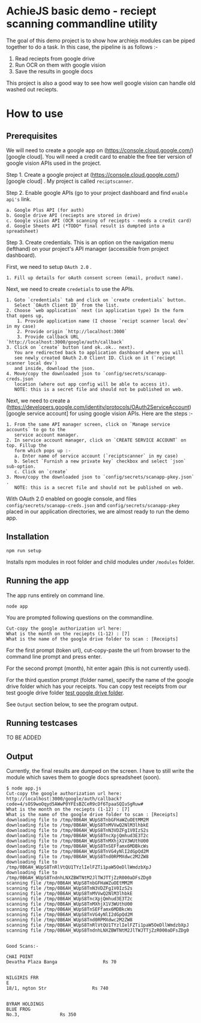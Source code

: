 # AchieJS basic demo - reciept scanning commandline utility

The goal of this demo project is to show how archiejs modules can be piped together
to do a task. In this case, the pipeline is as follows :-

1. Read reciepts from google drive
2. Run OCR on them with google vision
3. Save the results in google docs

This project is also a good way to see how well google vision can handle old washed out
reciepts.


# How to use

## Prerequisites

We will need to create a google app on (https://console.cloud.google.com/)[google cloud]. You will need a credit card to enable the free tier version of google vision APIs used in the project. 

Step 1. Create a google project at (https://console.cloud.google.com/)[google cloud] . My project is called `reciptscanner`.

Step 2. Enable google APIs (go to your project dashboard and find `enable api's` link.

```
a. Google Plus API (for auth)
b. Google drive API (reciepts are stored in drive)
c. Google vision API (OCR scanning of reciepts - needs a credit card)
d. Google Sheets API (*TODO* final result is dumpted into a spreadsheet)
```

Step 3. Create credentials. This is an option on the navigation menu (lefthand) on your project's API manager (accessible from project dashboard).

First, we need to setup `OAuth 2.0` .

```
1. Fill up details for oAuth consent screen (email, product name).
```

Next, we need to create `credetials` to use the APIs.

```
1. Goto `credentials` tab and click on `create credentials` button. 
   Select `OAuth Client ID` from the list.
2. Choose `web application` next (in application type) In the form that opens up,
    1. Provide application name (I choose `recipt scanner local dev` in my case)
    2. Provide origin `http://localhost:3000`
    3. Provide callback URL `http://localhost:3000/google/auth/callback`
3. Click on `create` button (and ok..ok.. next). 
   You are redirected back to application dashboard where you will 
   see newly created OAuth 2.0 Client ID. Click on it (`reciept scanner local dev`) 
   and inside, download the json. 
4. Move/copy the downloaded json to `config/secrets/scanapp-creds.json`
   location (where out app config will be able to access it). 
   NOTE: this is a secret file and should not be published on web.
```

Next, we need to create a (https://developers.google.com/identity/protocols/OAuth2ServiceAccount)[google service account] for using google vision APIs. Here are the steps :-

```
1. From the same API manager screen, click on `Manage service accounts` to go to the
   service account manager.
2. In service account manager, click on `CREATE SERVICE ACCOUNT` on top. Fillup the
   form which pops up :-
   a. Enter name of service account (`reciptscanner` in my case)
   b. Select `Furnish a new private key` checkbox and select `json` sub-option.
   c. Click on `create`
3. Move/copy the downloaded json to `config/secrets/scanapp-pkey.json` .
   NOTE: this is a secret file and should not be published on web.
```

With OAuth 2.0 enabled on google console, and files `config/secrets/scanapp-creds.json` and `config/secrets/scanapp-pkey` placed in our application directories, we are almost ready to run the demo app. 

## Installation

```
npm run setup
```

Installs npm modules in root folder and child modules under `/modules` folder.

## Running the app

The app runs entirely on command line.

```
node app
```

You are prompted following questions on the commandline.

```
Cut-copy the google authorization url here: 
What is the month on the reciepts (1-12) : [7]
What is the name of the google drive folder to scan : [Receipts]
```

For the first prompt (token url), cut-copy-paste the url from browser to the command line prompt and press enter.

For the second prompt (month), hit enter again (this is not currently used).

For the third question prompt (folder name), specify the name of the google drive folder which has your receipts. You can copy test receipts from our test google drive folder [test google drive folder](https://drive.google.com/drive/folders/0B6AH_WUpS8TnQ0pXc3hmZDQxWkk).

See `Output` section below, to see the program output.

## Running testcases

TO BE ADDED

## Output

Currently, the final results are dumped on the screen. I have to still write the module which saves them to google docs spreadsheet (soon).

```
$ node app.js 
Cut-copy the google authorization url here: http://localhost:3000/google/auth/callback?code=4/sOS9woOqyd5AWwP0YFEsBZCeR9cDf6TpaaSQIuSgRuw#
What is the month on the reciepts (1-12) : [7] 
What is the name of the google drive folder to scan : [Receipts] 
downloading file to /tmp/0B6AH_WUpS8TnbGFHaWZuOEtMM2M
downloading file to /tmp/0B6AH_WUpS8TnMVVwQ2NlM3lhbkE
downloading file to /tmp/0B6AH_WUpS8TnN3VDZFg1V0IzS2s
downloading file to /tmp/0B6AH_WUpS8TncXpjQmhud3E3T2c
downloading file to /tmp/0B6AH_WUpS8TnMXhjX1V3WUthU00
downloading file to /tmp/0B6AH_WUpS8TnSEFfamx6MDBkcWs
downloading file to /tmp/0B6AH_WUpS8TnVG4yNlI2dGpQd2M
downloading file to /tmp/0B6AH_WUpS8Tnd0RPMXdwc2M2ZW8
downloading file to /tmp/0B6AH_WUpS8TnRlVtQU1TYzlIelFZTi1paW5OeDllWmdzbXpJ
downloading file to /tmp/0B6AH_WUpS8TndnhLNXZBWTNtM2JlTWJTTjZzR000aDFsZDg0
scanning file /tmp/0B6AH_WUpS8TnbGFHaWZuOEtMM2M
scanning file /tmp/0B6AH_WUpS8TnN3VDZFg1V0IzS2s
scanning file /tmp/0B6AH_WUpS8TnMVVwQ2NlM3lhbkE
scanning file /tmp/0B6AH_WUpS8TncXpjQmhud3E3T2c
scanning file /tmp/0B6AH_WUpS8TnMXhjX1V3WUthU00
scanning file /tmp/0B6AH_WUpS8TnSEFfamx6MDBkcWs
scanning file /tmp/0B6AH_WUpS8TnVG4yNlI2dGpQd2M
scanning file /tmp/0B6AH_WUpS8Tnd0RPMXdwc2M2ZW8
scanning file /tmp/0B6AH_WUpS8TnRlVtQU1TYzlIelFZTi1paW5OeDllWmdzbXpJ
scanning file /tmp/0B6AH_WUpS8TndnhLNXZBWTNtM2JlTWJTTjZzR000aDFsZDg0


Good Scans:-

CHAI POINT
Devatha Plaza Banga 				Rs 70 


NILGIRIS FRR
E
18/1, ngton Str 				Rs 740 


BYRAM HOLDINGS
BLUE FROG
No.3, 				Rs 350 
```

